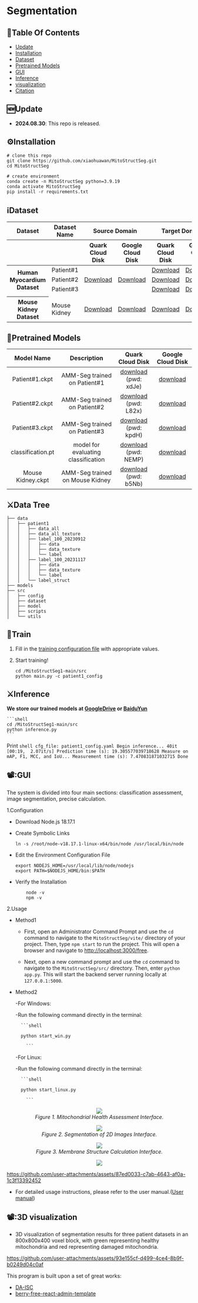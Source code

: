 # Segmentation 

## :book:Table Of Contents

- [Update](#update)
- [Installation](#installation)
- [Dataset](#segmentation_data)
- [Pretrained Models](#pretrained_models)
- [GUI](#Usage)
- [Inference](#inference)
- [visualization](#visualization)
- [Citation](#Citation)

## <a name="update"></a>:new:Update

- **2024.08.30**: This repo is released.

## <a name="installation"></a>:gear:Installation

```shell
# clone this repo
git clone https://github.com/xiaohuawan/MitoStructSeg.git
cd MitoStructSeg

# create environment
conda create -n MitoStructSeg python=3.9.19
conda activate MitoStructSeg
pip install -r requirements.txt
```

## <a name="segmentation_data"></a>ℹ️Dataset

<table class="table-auto w-full border-collapse">
  <!-- 表头 -->
  <thead>
    <tr class="bg-gray-100">
      <th class="border px-4 py-2 text-left font-bold">Dataset</th>
      <th class="border px-4 py-2 text-left font-bold">Dataset Name</th>
      <th colspan="2" class="border px-4 py-2 text-center font-bold">Source Domain</th>
      <th colspan="2" class="border px-4 py-2 text-center font-bold">Target Domain</th>
      <th colspan="2" class="border px-4 py-2 text-center font-bold">Validation</th>
    </tr>
    <tr class="bg-gray-100">
      <th class="border px-4 py-2 text-left font-bold"></th>
      <th class="border px-4 py-2 text-left font-bold"></th>
      <th class="border px-4 py-2 text-center font-bold">Quark Cloud Disk</th>
      <th class="border px-4 py-2 text-center font-bold">Google Cloud Disk</th>
      <th class="border px-4 py-2 text-center font-bold">Quark Cloud Disk</th>
      <th class="border px-4 py-2 text-center font-bold">Google Cloud Disk</th>
      <th class="border px-4 py-2 text-center font-bold">Quark Cloud Disk</th>
      <th class="border px-4 py-2 text-center font-bold">Google Cloud Disk</th>
    </tr>
  </thead>
  <!-- 表格内容 -->
  <tbody>
    <!-- 病人的心肌细胞线粒体（合并源域链接） -->
    <tr>
      <th rowspan="3" class="border px-4 py-2 bg-blue-50 font-bold text-center">Human Myocardium Dataset</th>
      <td class="border px-4 py-2 font-bold">Patient#1</td>
      <!-- 源域链接：三个Patient共享，仅显示一次 -->
      <td class="border px-4 py-2 text-center" rowspan="3"><a href="https://pan.quark.cn/s/dcb88aa73c49?pwd=84J2" target="_blank" class="inline-flex items-center px-3 py-1 bg-blue-600 text-white rounded hover:bg-blue-700 transition"><i class="fa fa-download mr-2"></i>Download</a></td>
      <td class="border px-4 py-2 text-center" rowspan="3"><a href="https://drive.google.com/drive/folders/1FUkabspbYWQMlD52IzZ0C-uhBRZG4hSL?usp=drive_link" target="_blank" class="inline-flex items-center px-3 py-1 bg-red-600 text-white rounded hover:bg-red-700 transition"><i class="fa fa-download mr-2"></i>Download</a></td>
      <!-- 目标域和验证集链接保留独立 -->
      <td class="border px-4 py-2 text-center"><a href="https://pan.quark.cn/s/056b849eb0c2?pwd=8Thb" target="_blank" class="inline-flex items-center px-3 py-1 bg-blue-600 text-white rounded hover:bg-blue-700 transition"><i class="fa fa-download mr-2"></i>Download</a></td>
      <td class="border px-4 py-2 text-center"><a href="https://drive.google.com/drive/folders/1q8lXrCagIiYcnAtMvyDSIelYxjEIcKsU?usp=drive_link" target="_blank" class="inline-flex items-center px-3 py-1 bg-red-600 text-white rounded hover:bg-red-700 transition"><i class="fa fa-download mr-2"></i>Download</a></td>
      <td class="border px-4 py-2 text-center"><a href="https://pan.quark.cn/s/6c07a6a5f065?pwd=1SCJ" target="_blank" class="inline-flex items-center px-3 py-1 bg-blue-600 text-white rounded hover:bg-blue-700 transition"><i class="fa fa-download mr-2"></i>Download</a></td>
      <td class="border px-4 py-2 text-center"><a href="https://drive.google.com/drive/folders/1OzDbBzn7qHXn6-2BcuHs3CnWWUdwscFL?usp=drive_link" target="_blank" class="inline-flex items-center px-3 py-1 bg-red-600 text-white rounded hover:bg-red-700 transition"><i class="fa fa-download mr-2"></i>Download</a></td>
    </tr>
    <tr>
      <td class="border px-4 py-2 font-bold">Patient#2</td>
      <!-- 源域链接通过rowspan合并，此处不重复显示 -->
      <td class="border px-4 py-2 text-center"><a href="https://pan.quark.cn/s/312f08d717b8?pwd=kpUc" target="_blank" class="inline-flex items-center px-3 py-1 bg-blue-600 text-white rounded hover:bg-blue-700 transition"><i class="fa fa-download mr-2"></i>Download</a></td>
      <td class="border px-4 py-2 text-center"><a href="https://drive.google.com/drive/folders/17nScKn5o4Ms5DQdcdUjPjSgesCkkADtN?usp=drive_link" target="_blank" class="inline-flex items-center px-3 py-1 bg-red-600 text-white rounded hover:bg-red-700 transition"><i class="fa fa-download mr-2"></i>Download</a></td>
      <td class="border px-4 py-2 text-center"><a href="https://pan.quark.cn/s/419da953dd64?pwd=1ZyX" target="_blank" class="inline-flex items-center px-3 py-1 bg-blue-600 text-white rounded hover:bg-blue-700 transition"><i class="fa fa-download mr-2"></i>Download</a></td>
      <td class="border px-4 py-2 text-center"><a href="https://drive.google.com/drive/folders/12v9CG1N-dlobQof0-f4uHyOSF88OUsP9?usp=drive_link" target="_blank" class="inline-flex items-center px-3 py-1 bg-red-600 text-white rounded hover:bg-red-700 transition"><i class="fa fa-download mr-2"></i>Download</a></td>
    </tr>
    <tr>
      <td class="border px-4 py-2 font-bold">Patient#3</td>
      <!-- 源域链接通过rowspan合并，此处不重复显示 -->
      <td class="border px-4 py-2 text-center"><a href="https://pan.quark.cn/s/60d56940b661?pwd=yZDD" target="_blank" class="inline-flex items-center px-3 py-1 bg-blue-600 text-white rounded hover:bg-blue-700 transition"><i class="fa fa-download mr-2"></i>Download</a></td>
      <td class="border px-4 py-2 text-center"><a href="https://drive.google.com/drive/folders/1-2TIn_4RRyykjpnEZgCk68FLQCSzYt0V?usp=drive_link" target="_blank" class="inline-flex items-center px-3 py-1 bg-red-600 text-white rounded hover:bg-red-700 transition"><i class="fa fa-download mr-2"></i>Download</a></td>
      <td class="border px-4 py-2 text-center"><a href="https://pan.quark.cn/s/128e56a52b63?pwd=vAsu" target="_blank" class="inline-flex items-center px-3 py-1 bg-blue-600 text-white rounded hover:bg-blue-700 transition"><i class="fa fa-download mr-2"></i>Download</a></td>
      <td class="border px-4 py-2 text-center"><a href="https://drive.google.com/drive/folders/1C44ypskqb6VplI2CyG9DxQbPBs5ZjQc6?usp=drive_link" target="_blank" class="inline-flex items-center px-3 py-1 bg-red-600 text-white rounded hover:bg-red-700 transition"><i class="fa fa-download mr-2"></i>Download</a></td>
    </tr>
    <!-- 分隔线 -->
    <tr>
      <td colspan="8" class="border-t-2 border-gray-300"></td>
    </tr>
    <!-- 小鼠的线粒体（保持不变） -->
    <tr>
      <th rowspan="2" class="border px-4 py-2 bg-green-50 font-bold text-center">Mouse Kidney Dataset</th>
      <td rowspan="2" class="border px-4 py-2 font-bold">Mouse Kidney</td>
      <td class="border px-4 py-2 text-center"><a href="https://pan.quark.cn/s/936686812cd3?pwd=4Apx" target="_blank" class="inline-flex items-center px-3 py-1 bg-blue-600 text-white rounded hover:bg-blue-700 transition"><i class="fa fa-download mr-2"></i>Download</a></td>
      <td class="border px-4 py-2 text-center"><a href="https://drive.google.com/drive/folders/1vJkPMhCcefSfWCx_zbuTHxyiFi8GIbuw?usp=drive_link" target="_blank" class="inline-flex items-center px-3 py-1 bg-red-600 text-white rounded hover:bg-red-700 transition"><i class="fa fa-download mr-2"></i>Download</a></td>
      <td class="border px-4 py-2 text-center"><a href="https://pan.quark.cn/s/c224765868e6?pwd=H6Kq" target="_blank" class="inline-flex items-center px-3 py-1 bg-blue-600 text-white rounded hover:bg-blue-700 transition"><i class="fa fa-download mr-2"></i>Download</a></td>
      <td class="border px-4 py-2 text-center"><a href="https://drive.google.com/drive/folders/1KMhgTbYsC79zKuP0AMqGqcHWDXw9pvEi?usp=drive_link" target="_blank" class="inline-flex items-center px-3 py-1 bg-red-600 text-white rounded hover:bg-red-700 transition"><i class="fa fa-download mr-2"></i>Download</a></td>
      <td class="border px-4 py-2 text-center"><a href="https://pan.quark.cn/s/2e1b809916f8?pwd=TgmZ" target="_blank" class="inline-flex items-center px-3 py-1 bg-blue-600 text-white rounded hover:bg-blue-700 transition"><i class="fa fa-download mr-2"></i>Download</a></td>
      <td class="border px-4 py-2 text-center"><a href="https://drive.google.com/drive/folders/1a94VNx0lLUF27ZeWfG50QqixQ-6ltswk?usp=drive_link" target="_blank" class="inline-flex items-center px-3 py-1 bg-red-600 text-white rounded hover:bg-red-700 transition"><i class="fa fa-download mr-2"></i>Download</a></td>
    </tr>
  </tbody>
</table>



## <a name="pretrained_models"></a>:dna:Pretrained Models

| Model Name | Description |  Quark Cloud Disk | Google Cloud Disk |  
| :---------: | :----------: | :----------: | :----------: |
| Patient#1.ckpt | AMM-Seg trained on Patient#1  | [download](https://pan.quark.cn/s/5f233e1f1c78)<br>(pwd: xdJe) | [download](https://drive.google.com/file/d/1qtjoYP_fgBqAlzwT7f4V4NSbFhfkoHaS/view?usp=drive_link) |
| Patient#2.ckpt | AMM-Seg trained on Patient#2 | [download](https://pan.quark.cn/s/273efdbd0429)<br>(pwd: L82x) | [download](https://drive.google.com/file/d/1vyqp5L1Xc1s7IMkUx58HNsmvt67TJ5Zt/view?usp=drive_link) |
| Patient#3.ckpt | AMM-Seg trained on Patient#3 | [download](https://pan.quark.cn/s/b00e1a8fc24e)<br>(pwd: kpdH) | [download](https://drive.google.com/file/d/1f5-q3rx9PDeAmgErk4YMnRopuq4pHJif/view?usp=drive_link) |
| classification.pt | model for evaluating classification | [download](https://pan.quark.cn/s/8b4f1c58d9a8)<br>(pwd: NEMP) | [download](https://drive.google.com/file/d/1WJ_3EXh0RcMn1LyFHTq7W3Y9vw2hBU5x/view?usp=drive_link) |
| Mouse Kidney.ckpt | AMM-Seg trained on Mouse Kidney | [download](https://pan.quark.cn/s/d74097a3f304)<br>(pwd: b5Nb) | [download](https://drive.google.com/file/d/1YXqNwpOJ9sicekGvRQheIoUO8s2dAeFa/view?usp=drive_link) |


## <a name="Data Tree"></a>:crossed_swords:Data Tree

    ├── data
    │   ├── patient1
    │   │   ├── data_all
    │   │   ├── data_all_texture
    │   │   ├── label_100_20230912
    │   │   │   ├── data
    │   │   │   ├── data_texture
    │   │   │   └── label
    │   │   ├── label_100_20231117
    │   │   │   ├── data
    │   │   │   ├── data_texture
    │   │   │   └── label
    │   │   └── label_struct
    ├── models
    ├── src
    │   ├── config
    │   ├── dataset
    │   ├── model
    │   ├── scripts
    │   └── utils


## <a name="train"></a>:stars:Train

1. Fill in the [training configuration file](/src/config/patient1_config.yaml) with appropriate values.

2. Start training!

    ```shell
    cd /MitoStructSeg1-main/src
    python main.py -c patient1_config
    ```


## <a name="inference"></a>:crossed_swords:Inference

**We store our trained models at [GoogleDrive](https://drive.google.com/drive/folders/1plJ0fyeCqIekUGNxKloY3YGMGnmOcsw9?usp=drive_link) or [BaiduYun](https://pan.quark.cn/s/962f18419644?pwd=4S11)**    

    ```shell
    cd /MitoStructSeg1-main/src
    python inference.py 
    ```
Print
    ```shell
    cfg_file: patient1_config.yaml
    Begin inference...
    40it [00:19,  2.07it/s]
    Prediction time (s): 19.305577039718628
    Measure on mAP, F1, MCC, and IoU...
    Measurement time (s): 7.470831871032715
    Done 
    ```

## <a name="Usage"></a>📽️:GUI

  The system is divided into four main sections: classification assessment, image segmentation, precise calculation. 
  
1.Configuration

- Download Node.js 18.17.1 
- Create Symbolic Links

    ```shell
    ln -s /root/node-v18.17.1-linux-x64/bin/node /usr/local/bin/node
    ```
- Edit the Environment Configuration File

    ```shell
    export NODEJS_HOME=/usr/local/lib/node/nodejs 
    export PATH=$NODEJS_HOME/bin:$PATH

    ```
-  Verify the Installation

    ```shell
        node -v
        npm -v

    ```

2.Usage

- Method1

    - First, open an Administrator Command Prompt and use the `cd` command to navigate to the `MitoStructSeg/vite/` directory of your project. Then, type `npm start` to run the project. This will open a browser and navigate to [http://localhost:3000/free](http://localhost:3000/free).

    - Next, open a new command prompt and use the `cd` command to navigate to the `MitoStructSeg/src/` directory. Then, enter `python app.py`. This will start the backend server running locally at `127.0.0.1:5000`.

- Method2
  
    -For Windows:
  
    -Run the following command directly in the terminal:
  
        ```shell
  
        python start_win.py

          ```
    -For Linux:
  
    -Run the following command directly in the terminal:
  
        ```shell
  
        python start_linux.py

          ```



<p align="center">
    <img src="images/classify.png"/> <br />
    <em> 
    Figure 1. Mitochondrial Health Assessment Interface.
    </em>
</p>

<p align="center">
    <img src="images/segment.png"/> <br />
    <em> 
    Figure 2. Segmentation of 2D Images Interface.
    </em>
</p>

<p align="center">
    <img src="images/com.jpg"/> <br />
    <em> 
    Figure 3. Membrane Structure Calculation Interface.
    </em>
</p>


<p align="center">
    <a href="https://github.com/xiaohuawan/MitoStructSeg1/blob/main/video/presentation%20workflow.mp4">
        <img src="https://img.shields.io/badge/Watch%20Video-presentation%20workflow.mp4-blue?style=for-the-badge" />
    </a> <br />
</p>

https://github.com/user-attachments/assets/87ed0033-c7ab-4643-af0a-1c3f13392452

- For detailed usage instructions, please refer to the user manual.([User manual](https://github.com/xiaohuawan/MitoStructSeg1/blob/main/User%20Manual.pdf))

## <a name="3D visualization"></a>📽️:3D visualization

- 3D visualization of segmentation results for three patient datasets in an 800x800x400 voxel block, with green representing healthy mitochondria and red representing damaged mitochondria.
  
https://github.com/user-attachments/assets/93e155cf-d499-4ce4-8b9f-b0249d04c0af

This program is built upon a set of great works:
- [DA-ISC](https://github.com/weih527/DA-ISC)
- [berry-free-react-admin-template](https://github.com/codedthemes/berry-free-react-admin-template)




  
  
  




